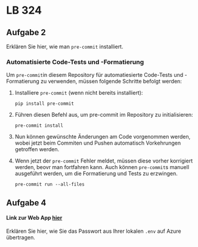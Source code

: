 # LB 324

## Aufgabe 2
Erklären Sie hier, wie man `pre-commit` installiert.

### Automatisierte Code-Tests und -Formatierung

Um `pre-commit`in diesem Repository für automatiesierte  Code-Tests und -Formatierung zu verwenden, müssen folgende Schritte befolgt werden:

1. Installiere `pre-commit` (wenn nicht bereits installiert):
   ```
   pip install pre-commit
2. Führen diesen Befehl aus, um pre-commit im Repository zu initialisieren:
   ```
   pre-commit install
3. Nun können gewünschte Änderungen am Code vorgenommen werden, wobei jetzt beim Commiten und Pushen automatisch Vorkehrungen getroffen werden.


4. Wenn jetzt der `pre-commit` Fehler meldet, müssen diese vorher korrigiert werden, beovr man fortfahren kann. Auch können `pre-commit`s manuell ausgeführt werden, um die Formatierung und Tests zu erzwingen.
   ```
   pre-commit run --all-files
## Aufgabe 4
#### Link zur Web App [hier](https://neigerfinnlb324.azurewebsites.net)
Erklären Sie hier, wie Sie das Passwort aus Ihrer lokalen `.env` auf Azure übertragen.
